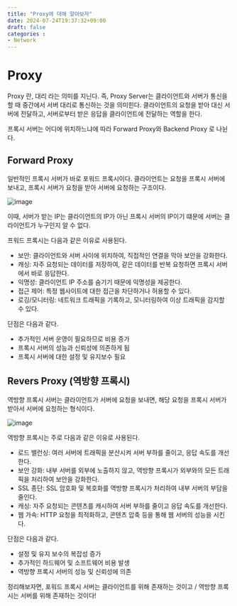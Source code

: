 ```yaml
---
title: "Proxy에 대해 알아보자"
date: 2024-07-24T19:37:32+09:00
draft: false
categories :
- Network
---
```


# Proxy
Proxy 란, 대리 라는 의미를 지닌다. 즉, Proxy Server는 클라이언트와 서버가 통신을 할 때 중간에서 서버 대리로 통신하는 것을 의미힌다.
클라이언트의 요청을 받아 대신 서버에 전달하고, 서버로부터 받은 응답을 클라이언트에 전달하는 역할을 한다.


프록시 서버는 어디에 위치하느냐에 따라 Forward Proxy와 Backend Proxy 로 나뉜다. 

## Forward Proxy
일반적인 프록시 서버가 바로 포워드 프록시이다. 클라이언트는 요청을 프록시 서버에 보내고, 프록시 서버가 요청을 받아 서버에 요청하는 구조이다.

![image](https://github.com/user-attachments/assets/77c009f7-59b5-4c9a-9697-73f0146a5e4e)

이때, 서버가 받는 IP는 클라이언트의 IP가 아닌 프록시 서버의 IP이기 떄문에 서버는 클라이언트가 누구인지 알 수 없다.

프워드 프록시는 다음과 같은 이유로 사용된다.

- 보안: 클라이언트와 서버 사이에 위치하여, 직접적인 연결을 막아 보안을 강화한다.
- 캐싱: 자주 요청되는 데이터를 저장하여, 같은 데이터를 반복 요청하면 프록시 서버에서 바로 응답한다.
- 익명성: 클라이언트 IP 주소를 숨기기 때문에 익명성을 제공한다.
- 접근 제어: 특정 웹사이트에 대한 접근을 차단하거나 허용할 수 있다.
- 로깅/모니터링: 네트워크 트래픽을 기록하고, 모니터링하여 이상 트래픽을 감지할 수 있다.

단점은 다음과 같다.

- 추가적인 서버 운영이 필요하므로 비용 증가
- 프록시 서버의 성능과 신뢰성에 의존하게 됨
- 프록시 서버에 대한 설정 및 유지보수 필요

## Revers Proxy (역방향 프록시)
역방향 프록시 서버는 클라이언트가 서버에 요청을 보내면, 해당 요청을 프록시 서버가 받아서 서버에 요청하는 형식이다.

![image](https://github.com/user-attachments/assets/a05465a2-b8ad-427c-b0cb-8b36cf608ec7)

역방향 프록시는 주로 다음과 같은 이유로 사용된다.

- 로드 밸런싱: 여러 서버에 트래픽을 분산시켜 서버 부하를 줄이고, 응답 속도를 개선한다.
- 보안 강화: 내부 서버를 외부에 노출하지 않고, 역방향 프록시가 외부와의 모든 트래픽을 처리하여 보안을 강화한다.
- SSL 종단: SSL 암호화 및 복호화를 역방향 프록시가 처리하여 내부 서버의 부담을 줄인다.
- 캐싱: 자주 요청되는 콘텐츠를 캐시하여 서버 부하를 줄이고 응답 속도를 개선한다.
- 웹 가속: HTTP 요청을 최적화하고, 콘텐츠 압축 등을 통해 웹 서버의 성능을 시킨다.

단점은 다음과 같다.

- 설정 및 유지 보수의 복잡성 증가
- 추가적인 하드웨어 및 소프트웨어 비용 발생
- 역방향 프록시 서버의 성능 및 신뢰성에 의존


정리해보자면, 포워드 프록시 서버는 클라이언트를 위해 존재하는 것이고 / 역방향 프록시는 서버를 위해 존재하는 것이다!